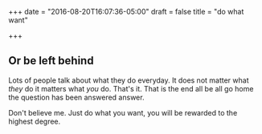 +++
date = "2016-08-20T16:07:36-05:00"
draft = false
title = "do what want"

+++

## Or be left behind

Lots of people talk about what they do everyday. It does not matter what *they* do it matters what *you* do. That's it. That is the end all be all go home the question has been answered answer.

Don't believe me. Just do what you want, you will be rewarded to the highest degree.
